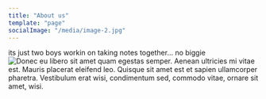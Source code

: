 ```yaml
---
title: "About us"
template: "page"
socialImage: "/media/image-2.jpg"
---
```


its just two boys workin on taking notes together... no biggie
![Donec eu libero sit amet quam egestas semper. Aenean ultricies mi vitae est. Mauris placerat eleifend leo. Quisque sit amet est et sapien ullamcorper pharetra. Vestibulum erat wisi, condimentum sed, commodo vitae, ornare sit amet, wisi.](/media/image-2.jpg)
